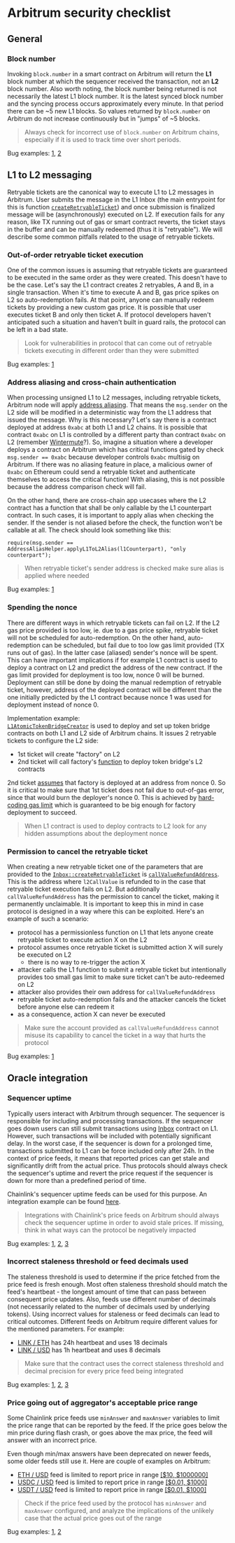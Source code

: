 # Arbitrum security checklist

## General

### Block number

Invoking `block.number` in a smart contract on Arbitrum will return the **L1** block number at which the sequencer received the transaction, not an **L2** block number. Also worth noting, the block number being returned is not necessarily the latest L1 block number. It is the latest synced block number and the syncing process occurs approximately every minute. In that period there can be ~5 new L1 blocks. So values returned by `block.number` on Arbitrum do not increase continuously but in "jumps" of ~5 blocks.

> Always check for incorrect use of `block.number` on Arbitrum chains, especially if it is used to track time over short periods.

Bug examples: [1](https://code4rena.com/reports/2022-12-tigris#m-15-_checkdelay-will-not-work-properly-for-arbitrum-or-optimism-due-to-blocknumber-), [2](https://solodit.cyfrin.io/issues/incorrect-use-of-l1-blocknumber-on-arbitrum-cantina-none-uniswap-pdf)

## L1 to L2 messaging

Retryable tickets are the canonical way to execute L1 to L2 messages in Arbitrum. User submits the message in the L1 Inbox (the main entrypoint for this is function [`createRetryableTicket`](https://github.com/OffchainLabs/nitro-contracts/blob/780366a0c40caf694ed544a6a1d52c0de56573ba/src/bridge/Inbox.sol#L261)) and once submission is finalized message will be (asynchronously) executed on L2. If execution fails for any reason, like TX running out of gas or smart contract reverts, the ticket stays in the buffer and can be manually redeemed (thus it is "retryable"). We will describe some common pitfalls related to the usage of retryable tickets.

### Out-of-order retryable ticket execution

One of the common issues is assuming that retryable tickets are guaranteed to be executed in the same order as they were created. This doesn't have to be the case. Let's say the L1 contract creates 2 retryables, A and B, in a single transaction. When it's time to execute A and B, gas price spikes on L2 so auto-redemption fails. At that point, anyone can manually redeem tickets by providing a new custom gas price. It is possible that user executes ticket B and only then ticket A. If protocol developers haven't anticipated such a situation and haven't built in guard rails, the protocol can be left in a bad state.

> Look for vulnerabilities in protocol that can come out of retryable tickets executing in different order than they were submitted

Bug examples: [1](https://docs.arbitrum.io/assets/files/2024_08_01_trail_of_bits_security_audit_custom_fee_token-7ce514634632f4735a710c81b55f2d27.pdf#page=12)

### Address aliasing and cross-chain authentication

When processing unsigned L1 to L2 messages, including retryable tickets, Arbitrum node will apply [address aliasing](https://docs.arbitrum.io/how-arbitrum-works/l1-to-l2-messaging#address-aliasing). That means the `msg.sender` on the L2 side will be modified in a deterministic way from the L1 address that issued the message. Why is this necessary? Let's say there is a contract deployed at address `0xabc` at both L1 and L2 chains. It is possible that contract `0xabc` on L1 is controlled by a different party than contract `0xabc` on L2 (remember [Wintermute](https://inspexco.medium.com/how-20-million-op-was-stolen-from-the-multisig-wallet-not-yet-owned-by-wintermute-3f6c75db740a)?). So, imagine a situation where a developer deploys a contract on Arbitrum which has critical functions gated by check `msg.sender == 0xabc` because developer controls `0xabc` multisig on Arbitrum. If there was no aliasing feature in place, a malicious owner of `0xabc` on Ethereum could send a retryable ticket and authenticate themselves to access the critical function! With aliasing, this is not possible because the address comparison check will fail.

On the other hand, there are cross-chain app usecases where the L2 contract has a function that shall be only callable by the L1 counterpart contract. In such cases, it is important to apply alias when checking the sender. If the sender is not aliased before the check, the function won't be callable at all. The check should look something like this:

```solidity
require(msg.sender == AddressAliasHelper.applyL1ToL2Alias(l1Counterpart), "only counterpart");
```

> When retryable ticket's sender address is checked make sure alias is applied where needed

Bug examples: [1](https://solodit.cyfrin.io/issues/msgsender-has-to-be-un-aliased-in-l2blastbridgefinalizebridgeethdirect-spearbit-none-draft-pdf)

### Spending the nonce

There are different ways in which retryable tickets can fail on L2. If the L2 gas price provided is too low, ie. due to a gas price spike, retryable ticket will not be scheduled for auto-redemption. On the other hand, auto-redemption can be scheduled, but fail due to too low gas limit provided (TX runs out of gas). In the latter case (aliased) sender's nonce will be spent. This can have important implications if for example L1 contract is used to deploy a contract on L2 and predict the address of the new contract. If the gas limit provided for deployment is too low, nonce 0 will be burned. Deployment can still be done by doing the manual redemption of retryable ticket, however, address of the deployed contract will be different than the one initially predicted by the L1 contract because nonce 1 was used for deployment instead of nonce 0.

Implementation example:  
 [`L1AtomicTokenBridgeCreator`](https://github.com/OffchainLabs/token-bridge-contracts/blob/5bdf33259d2d9ae52ddc69bc5a9cbc558c4c40c7/contracts/tokenbridge/ethereum/L1AtomicTokenBridgeCreator.sol#L52) is used to deploy and set up token bridge contracts on both L1 and L2 side of Arbitrum chains. It issues 2 retryable tickets to configure the L2 side:

- 1st ticket will create "factory" on L2
- 2nd ticket will call factory's [function](https://github.com/OffchainLabs/token-bridge-contracts/blob/5bdf33259d2d9ae52ddc69bc5a9cbc558c4c40c7/contracts/tokenbridge/arbitrum/L2AtomicTokenBridgeFactory.sol#L35) to deploy token bridge's L2 contracts

2nd ticket [assumes](https://github.com/OffchainLabs/token-bridge-contracts/blob/5bdf33259d2d9ae52ddc69bc5a9cbc558c4c40c7/contracts/tokenbridge/ethereum/L1AtomicTokenBridgeCreator.sol#L131..L132) that factory is deployed at an address from nonce 0. So it is critical to make sure that 1st ticket does not fail due to out-of-gas error, since that would burn the deployer's nonce 0. This is achieved by [hard-coding gas limit](https://github.com/OffchainLabs/token-bridge-contracts/blob/main/contracts/tokenbridge/ethereum/L1AtomicTokenBridgeCreator.sol#L90..L93) which is guaranteed to be big enough for factory deployment to succeed.

> When L1 contract is used to deploy contracts to L2 look for any hidden assumptions about the deployment nonce

### Permission to cancel the retryable ticket

When creating a new retryable ticket one of the parameters that are provided to the [`Inbox::createRetryableTicket`](https://github.com/OffchainLabs/nitro-contracts/blob/780366a0c40caf694ed544a6a1d52c0de56573ba/src/bridge/Inbox.sol#L261) is [`callValueRefundAddress`](https://github.com/OffchainLabs/nitro-contracts/blob/780366a0c40caf694ed544a6a1d52c0de56573ba/src/bridge/IInbox.sol#L81). This is the address where `l2CallValue` is refunded to in the case that retryable ticket execution fails on L2. But additionally `callValueRefundAddress` has the permission to cancel the ticket, making it permanently unclaimable. It is important to keep this in mind in case protocol is designed in a way where this can be exploited. Here's an example of such a scenario:

- protocol has a permissionless function on L1 that lets anyone create retryable ticket to execute action X on the L2
- protocol assumes once retryable ticket is submitted action X will surely be executed on L2
  - there is no way to re-trigger the action X
- attacker calls the L1 function to submit a retryable ticket but intentionally provides too small gas limit to make sure ticket can't be auto-redeemed on L2
- attacker also provides their own address for `callValueRefundAddress`
- retryable ticket auto-redemption fails and the attacker cancels the ticket before anyone else can redeem it
- as a consequence, action X can never be executed

> Make sure the account provided as `callValueRefundAddress` cannot misuse its capability to cancel the ticket in a way that hurts the protocol

Bug examples: [1](https://github.com/code-423n4/2024-05-olas-findings/issues/29)

## Oracle integration

### Sequencer uptime

Typically users interact with Arbitrum through sequencer. The sequencer is responsible for including and processing transactions. If the sequencer goes down users can still submit transactions using [Inbox](https://etherscan.io/address/0x4Dbd4fc535Ac27206064B68FfCf827b0A60BAB3f) contract on L1. However, such transactions will be included with potentially significant delay. In the worst case, if the sequencer is down for a prolonged time, transactions submitted to L1 can be force included only after 24h. In the context of price feeds, it means that reported prices can get stale and significantlly drift from the actual price. Thus protocols should always check the sequencer's uptime and revert the price request if the sequencer is down for more than a predefined period of time.

Chainlink's sequencer uptime feeds can be used for this purpose. An integration example can be found [here](https://docs.chain.link/data-feeds/l2-sequencer-feeds#example-code).

> Integrations with Chainlink's price feeds on Arbitrum should always check the sequencer uptime in order to avoid stale prices. If missing, think in what ways can the protocol be negatively impacted

Bug examples: [1](https://code4rena.com/reports/2024-07-benddao#m-12--no-check-if-arbitrumoptimism-l2-sequencer-is-down-in-chainlink-feeds-priceoraclesol-), [2](https://github.com/shieldify-security/audits-portfolio-md/blob/main/Pear-v2-Security-Review.md#m-02-missing-check-for-active-l2-sequencer-in-calculatearbamount), [3](https://github.com/sherlock-audit/2023-05-perennial-judging/issues/37)

### Incorrect staleness threshold or feed decimals used

The staleness threshold is used to determine if the price fetched from the price feed is fresh enough. Most often staleness threshold should match the feed's heartbeat - the longest amount of time that can pass between consequent price updates. Also, feeds use different number of decimals (not necessarily related to the number of decimals used by underlying tokens). Using incorrect values for staleness or feed decimals can lead to critical outcomes. Different feeds on Arbitrum require different values for the mentioned parameters. For example:

- [LINK / ETH](https://arbiscan.io/address/0xb7c8Fb1dB45007F98A68Da0588e1AA524C317f27) has 24h heartbeat and uses 18 decimals
- [LINK / USD](https://arbiscan.io/address/0x86E53CF1B870786351Da77A57575e79CB55812CB) has 1h heartbeat and uses 8 decimals

> Make sure that the contract uses the correct staleness threshold and decimal precision for every price feed being integrated

Bug examples: [1](https://github.com/sherlock-audit/2024-06-new-scope-judging/issues/166), [2](https://github.com/sherlock-audit/2024-06-new-scope-judging/issues/9),
[3](https://github.com/solodit/solodit_content/blob/d4d5dbc/reports/Zokyo/2024-06-23-Copra.md#incorrect-staleness-threshold-for-chainlink-price-feeds)

### Price going out of aggregator's acceptable price range

Some Chainlink price feeds use `minAnswer` and `maxAnswer` variables to limit the price range that can be reported by the feed. If the price goes below the min price during flash crash, or goes above the max price, the feed will answer with an incorrect price.

Even though min/max answers have been deprecated on newer feeds, some older feeds still use it. Here are couple of examples on Arbitrum:

- [ETH / USD](https://arbiscan.io/address/0x639Fe6ab55C921f74e7fac1ee960C0B6293ba612) feed is limited to report price in range [\[$10, $1000000\]](https://arbiscan.io/address/0x3607e46698d218B3a5Cae44bF381475C0a5e2ca7#readContract)
- [USDC / USD](https://arbiscan.io/address/0x50834F3163758fcC1Df9973b6e91f0F0F0434aD3) feed is limited to report price in range [\[$0.01, $1000\]](https://arbiscan.io/address/0x2946220288DbBF77dF0030fCecc2a8348CbBE32C#readContract)
- [USDT / USD](https://arbiscan.io/address/0x3f3f5dF88dC9F13eac63DF89EC16ef6e7E25DdE7) feed is limited to report price in range [\[$0.01, $1000\]](https://arbiscan.io/address/0xCb35fE6E53e71b30301Ec4a3948Da4Ad3c65ACe4#readContract)

> Check if the price feed used by the protocol has `minAnswer` and `maxAnswer` configured, and analyze the implications of the unlikely case that the actual price goes out of the range

Bug examples: [1](https://github.com/pashov/audits/blob/master/team/md/Cryptex-security-review.md#m-02-circuit-breakers-are-not-considered-when-processing-chainlinks-answer), [2](https://code4rena.com/reports/2024-05-bakerfi#m-06-min-and-maxanswer-never-checked-for-oracle-price-feed)
